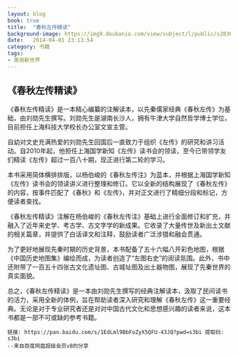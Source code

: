 ```yaml
---
layout: blog
book: true
title:  "春秋左传精读"
background-image: https://img9.doubanio.com/view/subject/l/public/s28367666.jpg
date:   2014-04-01 23:13:54
category: 书籍
tags:
- 美丽新世界 
---
```


## 《春秋左传精读》


《春秋左传精读》是一本精心编纂的注解读本，以先秦儒家经典《春秋左传》为基础，由刘勋先生撰写。刘勋先生是湖南长沙人，拥有牛津大学自然哲学博士学位，目前担任上海科技大学校长办公室文宣主管。

自幼对文史充满热爱的刘勋先生回国后一直致力于组织《左传》的研究和讲习活动。自2010年起，他担任上海国学新知《左传》读书会的领读，至今已带领学友们精读《左传》超过一百八十期，现正进行第二轮的学习。

本书采用简体横排排版，以杨伯峻的《春秋左传注》为蓝本，并根据上海国学新知《左传》读书会的领读讲义进行整理和修订。它以全新的结构展现了《春秋左传》的内容，按事件匹配了《春秋》和《左传》，并对正文进行了精细分段和标记，方便读者查找。

《春秋左传精读》注解在杨伯峻的《春秋左传注》基础上进行全面修订和扩充，并融入了近年来史学、考古学、古文字学的新成果。它收录了大量传世及新出土文献的相关篇章，并提供了白话译文和注释，鼓励读者广泛涉猎和融会贯通。

为了更好地展现先秦时期的历史背景，本书配备了五十六幅八开彩色地图，根据《中国历史地图集》编绘而成，为读者创造了“左图右史”的阅读氛围。此外，书中还附带了一百五十四张古文化遗址图、古城址图及出土器物图，展现了先秦世界的真实面貌。

总之，《春秋左传精读》是一本由刘勋先生撰写的经典注解读本，汲取了民间读书的活力，采用全新的体例，旨在帮助读者深入研究和理解《春秋左传》这一重要经典。无论是对于专业研究者还是对对中国古代文化和思想感兴趣的读者来说，这本书都是一部不可或缺的参考书籍。

```
链接: https://pan.baidu.com/s/1EdLml9BbFoZyX5QFU-43JQ?pwd=s3bi 提取码: s3bi 
--来自百度网盘超级会员v8的分享
```